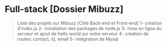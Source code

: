 # Full-stack [Dossier Mibuzz]

> Liste des projets sur Mibuzz (Côté Back-end et Front-end)
> 1- création d'index.js
> 2- installation des packages de node.js
> 3- mise en ligne du serveur et ajout de hello world sur notre serveur
> 4- création de routes: contact, id, email
> 5- intégration de Mysql
